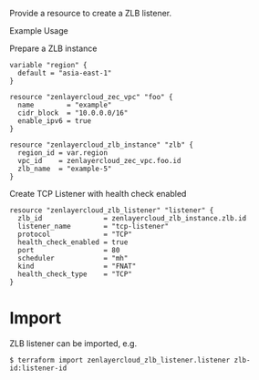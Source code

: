 Provide a resource to create a ZLB listener.

Example Usage

Prepare a ZLB instance

```hcl
variable "region" {
  default = "asia-east-1"
}

resource "zenlayercloud_zec_vpc" "foo" {
  name        = "example"
  cidr_block  = "10.0.0.0/16"
  enable_ipv6 = true
}

resource "zenlayercloud_zlb_instance" "zlb" {
  region_id = var.region
  vpc_id    = zenlayercloud_zec_vpc.foo.id
  zlb_name  = "example-5"
}
```

Create TCP Listener with health check enabled

```hcl
resource "zenlayercloud_zlb_listener" "listener" {
  zlb_id               = zenlayercloud_zlb_instance.zlb.id
  listener_name        = "tcp-listener"
  protocol             = "TCP"
  health_check_enabled = true
  port                 = 80
  scheduler            = "mh"
  kind                 = "FNAT"
  health_check_type    = "TCP"
}
```

# Import

ZLB listener can be imported, e.g.

```
$ terraform import zenlayercloud_zlb_listener.listener zlb-id:listener-id
```

